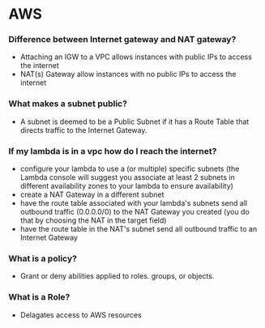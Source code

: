 # AWS

### Difference between Internet gateway and NAT gateway?
- Attaching an IGW to a VPC allows instances with public IPs to access the internet
- NAT(s) Gateway allow instances with no public IPs to access the internet

### What makes a subnet public?
- A subnet is deemed to be a Public Subnet if it has a Route Table that directs traffic to the Internet Gateway.

### If my lambda is in a vpc how do I reach the internet? 
- configure your lambda to use a (or multiple) specific subnets (the Lambda console will suggest you associate at least 2 subnets in different availability zones to your lambda to ensure availability)
- create a NAT Gateway in a different subnet
- have the route table associated with your lambda's subnets send all outbound traffic (0.0.0.0/0) to the NAT Gateway you created (you do that by choosing the NAT in the target field)
- have the route table in the NAT's subnet send all outbound traffic to an Internet Gateway

### What is a policy?
- Grant or deny abilities applied to roles. groups, or objects.

### What is a Role?
- Delagates access to AWS resources

